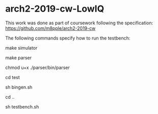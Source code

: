 # arch2-2019-cw-LowIQ
This work was done as part of coursework following the specification: https://github.com/m8pple/arch2-2019-cw

The following commands specify how to run the testbench:

make simulator

make parser

chmod u+x ./parser/bin/parser

cd test

sh bingen.sh

cd ..

sh testbench.sh

